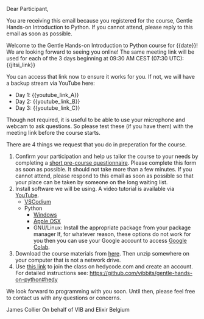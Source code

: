 Dear Participant,

You are receiving this email because you registered for the course, Gentle Hands-on Introduction to Python. If you cannot attend, please reply to this email as soon as possible.

Welcome to the Gentle Hands-on Introduction to Python course for {{date}}! We are looking forward to seeing you online!
The same meeting link will be used for each of the 3 days beginning at 09:30 AM CEST (07:30 UTC): {{jitsi_link}}

You can access that link now to ensure it works for you. If not, we will have a backup stream via YouTube here:

  * Day 1: {{youtube_link_A}}
  * Day 2: {{youtube_link_B}}
  * Day 3: {{youtube_link_C}}

Though not required, it is useful to be able to use your microphone and webcam to ask questions. So please test these (if you have them)
with the meeting link before the course starts.

There are 4 things we request that you do in preperation for the course.

  1. Confirm your participation and help us tailor the course to your needs by completing
     a [short pre-course questionnaire](https://forms.vib.be/anon/#/forms/8482af4b-072a-4f8b-a062-2849b5b41ba7).
     Please complete this form as soon as possible. It should not take more than a few minutes. If you cannot attend, please respond to this
     email as soon as possible so that your place can be taken by someone on the long waiting list.
  2. Install software we will be using. A video tutorial is available via [YouTube](https://youtu.be/vLRAUHpeHtM).
      * [VSCodium](https://vscodium.com/)
      * Python
          * [Windows]({{python_windows}})
          * [Apple OSX]({{python_osx}})
          * GNU/Linux: Install the appropriate package from your package manager
     If, for whatever reason, these options do not work for you then you can use your Google account to access [Google Colab](https://colab.research.google.com/).
  3. Download the course materials from [here]({{release}}). Then unzip somewhere on your computer that is not a network drive.
  4. Use [this link]({{hedylink}}) to join the class on hedycode.com and create an account. For detailed instructions see: https://github.com/vibbits/gentle-hands-on-python#hedy

We look forward to programming with you soon. Until then, please feel free to contact us with any questions or concerns.

James Collier
On behalf of VIB and Elixir Belgium

